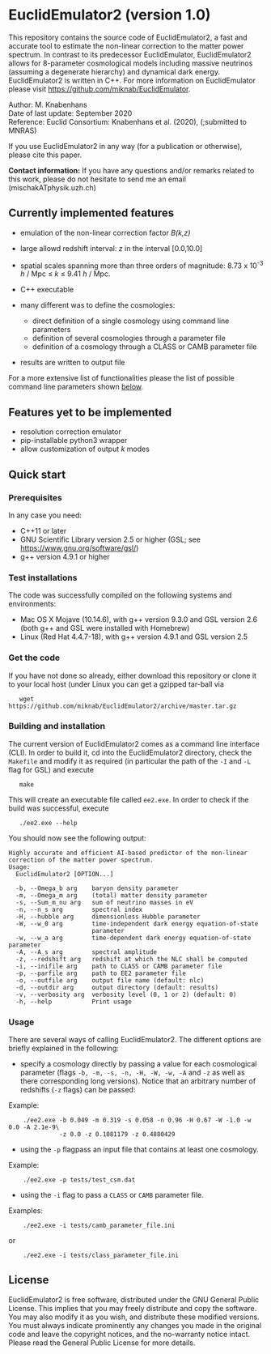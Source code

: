 # EuclidEmulator2 (version 1.0)
This repository contains the source code of EuclidEmulator2, a fast and accurate tool to estimate the non-linear correction to the matter power spectrum. 
In contrast to its predecessor EuclidEmulator, EuclidEmulator2 allows for 8-parameter cosmological models including massive neutrinos (assuming a degenerate hierarchy) and dynamical dark energy. EuclidEmulator2 is written in C++. For more information on EuclidEmulator please visit https://github.com/miknab/EuclidEmulator.

Author:   M. Knabenhans<br/>
Date of last update:      September 2020<br/>
Reference: Euclid Consortium: Knabenhans et al. (2020), (;submitted to MNRAS)<br/>

If you use EuclidEmulator2 in any way (for a publication or otherwise), please cite this paper.

<b>Contact information:</b> If you have any questions and/or remarks related to this work, please do not hesitate to send me an email (mischakATphysik.uzh.ch)

## Currently implemented features
* emulation of the non-linear correction factor <i>B(k,z)</i>
* large allowd redshift interval: <i>z</i> in the interval [0.0,10.0] 
* spatial scales spanning more than three orders of magnitude: 8.73 x 10<sup>-3</sup> <i>h</i> / Mpc ≤ <i>k</i> ≤ 9.41 <i>h</i> / Mpc.

* C++ executable
* many different was to define the cosmologies:
  - direct definition of a single cosmology using command line parameters </li>
  - definition of several cosmologies through a parameter file </li>
  - definition of a cosmology through a CLASS or CAMB parameter file </li>
* results are written to output file

For a more extensive list of functionalities please the list of possible command line parameters shown [below](#building-and-installation).

## Features yet to be implemented
* resolution correction emulator
* pip-installable python3 wrapper
* allow customization of output <i>k</i> modes

## Quick start
### Prerequisites
In any case you need:
 * C++11 or later
 * GNU Scientific Library version 2.5 or higher (GSL; see https://www.gnu.org/software/gsl/)
 * g++ version 4.9.1 or higher
 
### Test installations
The code was successfully compiled on the following systems and environments:

* Mac OS X Mojave (10.14.6), with g++ version 9.3.0 and GSL version 2.6 (both g++ and GSL were installed with Homebrew)
* Linux (Red Hat 4.4.7-18), with g++ version 4.9.1 and GSL version 2.5

 
### Get the code
If you have not done so already, either download this repository or clone it to your local host (under Linux you can get a gzipped tar-ball via
```
   wget https://github.com/miknab/EuclidEmulator2/archive/master.tar.gz
```

### Building and installation
The current version of EuclidEmulator2 comes as a command line interface (CLI). In order to build it, cd into the EuclidEmulator2 directory, check the `Makefile` and modify it as required (in particular the path of the `-I` and `-L` flag for GSL) and execute 

```
   make
```
This will create an executable file called `ee2.exe`. In order to check if the build was successful, execute

```
   ./ee2.exe --help
```

You should now see the following output:

```
Highly accurate and efficient AI-based predictor of the non-linear correction of the matter power spectrum.
Usage:
  EuclidEmulator2 [OPTION...]

  -b, --Omega_b arg    baryon density parameter
  -m, --Omega_m arg    (total) matter density parameter
  -s, --Sum_m_nu arg   sum of neutrino masses in eV
  -n, --n_s arg        spectral index
  -H, --hubble arg     dimensionless Hubble parameter
  -W, --w_0 arg        time-independent dark energy equation-of-state
                       parameter
  -w, --w_a arg        time-dependent dark energy equation-of-state parameter
  -A, --A_s arg        spectral amplitude
  -z, --redshift arg   redshift at which the NLC shall be computed
  -i, --inifile arg    path to CLASS or CAMB parameter file
  -p, --parfile arg    path to EE2 parameter file
  -o, --outfile arg    output file name (default: nlc)
  -d, --outdir arg     output directory (default: results)
  -v, --verbosity arg  verbosity level (0, 1 or 2) (default: 0)
  -h, --help           Print usage
```

### Usage
There are several ways of calling EuclidEmulator2. The different options are briefly explained in the following:

* specify a cosmology directly by passing a value for each cosmological parameter (flags `-b, -m, -s, -n, -H, -W, -w, -A` and `-z` as well as there corresponding long versions). Notice that an arbitrary number of redshifts (`-z` flags) can be passed:

Example:
```
    ./ee2.exe -b 0.049 -m 0.319 -s 0.058 -n 0.96 -H 0.67 -W -1.0 -w 0.0 -A 2.1e-9\
              -z 0.0 -z 0.1081179 -z 0.4880429
```

* using the `-p` flagpass an input file that contains at least one cosmology.

Example:
```
    ./ee2.exe -p tests/test_csm.dat
```

* using the `-i` flag to pass a `CLASS` or `CAMB` parameter file.

Examples:
```
    ./ee2.exe -i tests/camb_parameter_file.ini
```
or
```
    ./ee2.exe -i tests/class_parameter_file.ini
```



## License
EuclidEmulator2 is free software, distributed under the GNU General Public License. This implies that you may freely distribute and copy the software. You may also modify it as you wish, and distribute these modified versions. You must always indicate prominently any changes you made in the original code and leave the copyright notices, and the no-warranty notice intact. Please read the General Public License for more details. 

